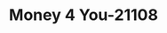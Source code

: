 ---
f_zip-code: 83642
f_state-code: ID
title: Money 4 You-21108
f_phone: 208-884-0968
f_city-only: Meridian
f_address: 1890 E Fairview Ave Meridian
f_location-unique-id: '21108'
slug: money-4-you-21108
updated-on: '2024-05-30T13:46:58.046Z'
created-on: '2024-05-30T13:36:59.803Z'
published-on: '2024-05-30T13:54:32.469Z'
f_city-state: cms/city/meridian-id.md
f_company: cms/company/money-4-you.md
f_state: cms/state/idaho.md
layout: '[payday-loan].html'
tags: payday-loan
---